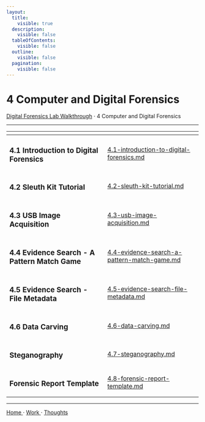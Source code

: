 ```yaml
---
layout:
  title:
    visible: true
  description:
    visible: false
  tableOfContents:
    visible: false
  outline:
    visible: false
  pagination:
    visible: false
---
```


# 4 Computer and Digital Forensics

[Digital Forensics Lab Walkthrough](../) ⋅ 4 Computer and Digital Forensics

***

<table data-view="cards"><thead><tr><th></th><th data-hidden data-card-target data-type="content-ref"></th></tr></thead><tbody><tr><td><h3>4.1 Introduction to Digital Forensics</h3></td><td><a href="4.1-introduction-to-digital-forensics.md">4.1-introduction-to-digital-forensics.md</a></td></tr><tr><td><h3>4.2 Sleuth Kit Tutorial</h3></td><td><a href="4.2-sleuth-kit-tutorial.md">4.2-sleuth-kit-tutorial.md</a></td></tr><tr><td><h3>4.3 USB Image Acquisition</h3></td><td><a href="4.3-usb-image-acquisition.md">4.3-usb-image-acquisition.md</a></td></tr><tr><td><h3>4.4 Evidence Search - A Pattern Match Game</h3></td><td><a href="4.4-evidence-search-a-pattern-match-game.md">4.4-evidence-search-a-pattern-match-game.md</a></td></tr><tr><td><h3>4.5 Evidence Search - File Metadata</h3></td><td><a href="4.5-evidence-search-file-metadata.md">4.5-evidence-search-file-metadata.md</a></td></tr><tr><td><h3>4.6 Data Carving</h3></td><td><a href="4.6-data-carving.md">4.6-data-carving.md</a></td></tr><tr><td><h3>Steganography</h3></td><td><a href="4.7-steganography.md">4.7-steganography.md</a></td></tr><tr><td><h3>Forensic Report Template</h3></td><td><a href="4.8-forensic-report-template.md">4.8-forensic-report-template.md</a></td></tr></tbody></table>

***

[Home ](https://app.gitbook.com/o/0kO27okC5uVB9ALX3rho/s/036xtfEIzcEdGegONXWM/)⋅ [Work ](https://app.gitbook.com/o/0kO27okC5uVB9ALX3rho/s/WaFS755Q4sf02CxLcghQ/)⋅ [Thoughts](https://app.gitbook.com/o/0kO27okC5uVB9ALX3rho/s/s4QQPMntQ25hmJToKSOu/)
